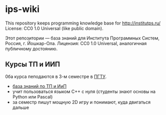 # ips-wiki
This repository keeps programming knowledge base for http://institutps.ru/
License: CC0 1.0 Universal (like public domain).

Этот репозитории &mdash; база знаний для Института Программных Систем, Россия, г. Йошкар-Ола.
Лицензия: CC0 1.0 Universal, аналогичная публичному достоянию.

## Курсы ТП и ИИП
0ба курса пеподаются в 3-м семестре в [ПГТУ](http://volgatech.net/).
- [база знаний по ТП и ИиП](prog_theory/README.md)
- учит пользоваться языком C++ с нуля (студенты знают основы на Python или Pascal)
- за семестр пишут мощную 2D игру и понимают, куда двигаться дальше
